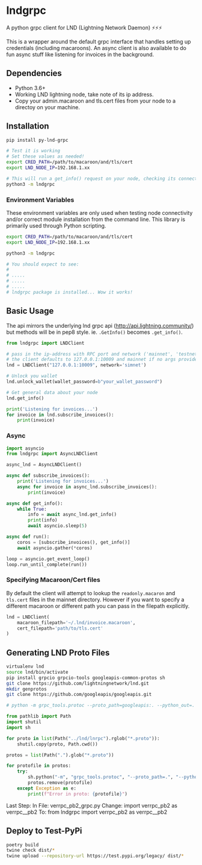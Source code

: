 # lndgrpc
A python grpc client for LND (Lightning Network Daemon) ⚡⚡⚡

This is a wrapper around the default grpc interface that handles setting up credentials (including macaroons). An async client is also available to do fun async stuff like listening for invoices in the background. 

## Dependencies
- Python 3.6+
- Working LND lightning node, take note of its ip address.
- Copy your admin.macaroon and tls.cert files from your node to a directoy on your machine. 


## Installation
```bash
pip install py-lnd-grpc

# Test it is working
# Set these values as needed!
export CRED_PATH=/path/to/macaroon/and/tls/cert
export LND_NODE_IP=192.168.1.xx

# This will run a get_info() request on your node, checking its connection.
python3 -m lndgrpc
```



### Environment Variables

These environment variables are only used when testing node connectivity and/or correct module installation from the command line. This library is primarily used through Python scripting.

```bash
export CRED_PATH=/path/to/macaroon/and/tls/cert
export LND_NODE_IP=192.168.1.xx

python3 -m lndgrpc

# You should expect to see:
#
# .....
# .....
# .....
# lndgrpc package is installed... Wow it works!
```

## Basic Usage
The api mirrors the underlying lnd grpc api (http://api.lightning.community/) but methods will be in pep8 style. ie. `.GetInfo()` becomes `.get_info()`.

```python
from lndgrpc import LNDClient

# pass in the ip-address with RPC port and network ('mainnet', 'testnet', 'simnet')
# the client defaults to 127.0.0.1:10009 and mainnet if no args provided
lnd = LNDClient("127.0.0.1:10009", network='simnet')

# Unlock you wallet
lnd.unlock_wallet(wallet_password=b"your_wallet_password")

# Get general data about your node
lnd.get_info()

print('Listening for invoices...')
for invoice in lnd.subscribe_invoices():
    print(invoice)
```

### Async

```python
import asyncio
from lndgrpc import AsyncLNDClient

async_lnd = AsyncLNDClient()

async def subscribe_invoices():
    print('Listening for invoices...')
    async for invoice in async_lnd.subscribe_invoices():
        print(invoice)

async def get_info():
    while True:
        info = await async_lnd.get_info()
        print(info)
        await asyncio.sleep(5)

async def run():
    coros = [subscribe_invoices(), get_info()]
    await asyncio.gather(*coros)

loop = asyncio.get_event_loop()
loop.run_until_complete(run())
```

### Specifying Macaroon/Cert files
By default the client will attempt to lookup the `readonly.macaron` and `tls.cert` files in the mainnet directory. 
However if you want to specify a different macaroon or different path you can pass in the filepath explicitly.

```python
lnd = LNDClient(
    macaroon_filepath='~/.lnd/invoice.macaroon', 
    cert_filepath='path/to/tls.cert'
)
```

## Generating LND Proto Files
```bash
virtualenv lnd
source lnd/bin/activate
pip install grpcio grpcio-tools googleapis-common-protos sh
git clone https://github.com/lightningnetwork/lnd.git
mkdir genprotos
git clone https://github.com/googleapis/googleapis.git

# python -m grpc_tools.protoc --proto_path=googleapis:. --python_out=. --grpc_python_out=. rpc.proto
```

```python
from pathlib import Path
import shutil
import sh

for proto in list(Path("../lnd/lnrpc").rglob("*.proto")):
    shutil.copy(proto, Path.cwd())

protos = list(Path(".").glob("*.proto"))

for protofile in protos:
    try:
        sh.python("-m", "grpc_tools.protoc", "--proto_path=.", "--python_out=.", "--grpc_python_out=.", str(protofile))
        protos.remove(protofile)
    except Exception as e:
        print(f"Error in proto: {protofile}")
```

Last Step:
In File: verrpc_pb2_grpc.py
Change:
import verrpc_pb2 as verrpc__pb2
To:
from lndgrpc import verrpc_pb2 as verrpc__pb2

## Deploy to Test-PyPi
```bash
poetry build
twine check dist/*
twine upload --repository-url https://test.pypi.org/legacy/ dist/*
```